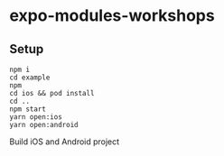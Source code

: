 # expo-modules-workshops

## Setup

```
npm i
cd example
npm
cd ios && pod install
cd ..
npm start
yarn open:ios
yarn open:android
```
Build iOS and Android project
